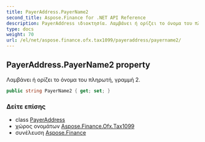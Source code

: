 ```yaml
---
title: PayerAddress.PayerName2
second_title: Aspose.Finance for .NET API Reference
description: PayerAddress ιδιοκτησία. Λαμβάνει ή ορίζει το όνομα του πληρωτή γραμμή 2.
type: docs
weight: 70
url: /el/net/aspose.finance.ofx.tax1099/payeraddress/payername2/
---
```

## PayerAddress.PayerName2 property

Λαμβάνει ή ορίζει το όνομα του πληρωτή, γραμμή 2.

```csharp
public string PayerName2 { get; set; }
```

### Δείτε επίσης

* class [PayerAddress](../)
* χώρος ονομάτων [Aspose.Finance.Ofx.Tax1099](../../payeraddress/)
* συνέλευση [Aspose.Finance](../../../)


